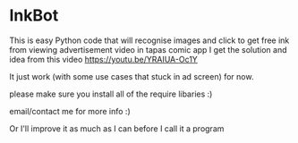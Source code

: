 # InkBot

This is easy Python code that will recognise images and click to get free ink from viewing advertisement video in tapas comic app
I get the solution and idea from this video https://youtu.be/YRAIUA-Oc1Y

It just work (with some use cases that stuck in ad screen) for now.

please make sure you install all of the require libaries :)

email/contact me for more info :)

Or I'll improve it as much as I can before I call it a program 
